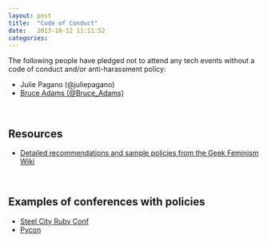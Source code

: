 ```yaml
---
layout: post
title:  "Code of Conduct"
date:   2013-10-12 11:11:52
categories:
---
```


The following people have pledged not to attend any tech events without a
code of conduct and/or anti-harassment policy:

* Julie Pagano (@juliepagano)
* [Bruce Adams (@Bruce_Adams)](https://twitter.com/Bruce_Adams)
<br/>

## Resources
* [Detailed recommendations and sample policies from the Geek Feminism Wiki](http://geekfeminism.wikia.com/wiki/Conference_anti-harassment)

<br/>

## Examples of conferences with policies
* [Steel City Ruby Conf](http://steelcityruby.org/policies.html#antiharassment-policy)
* [Pycon](https://us.pycon.org/2014/about/code-of-conduct/)
